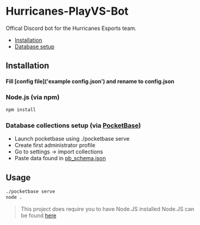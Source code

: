 # Hurricanes-PlayVS-Bot

Offical Discord bot for the Hurricanes Esports team.

-   [Installation](#installation)
-   [Database setup](#database-setup)

## Installation

#### Fill [config file]('example config.json') and rename to config.json

### Node.js (via npm)

```sh
npm install
```

### Database collections setup (via [PocketBase](https://pocketbase.io/docs))

-   Launch pocketbase using ./pocketbase serve
-   Create first administrator profile
-   Go to settings -> import collections
-   Paste data found in [pb_schema.json](pb_schema.json)

## Usage

```sh
./pocketbase serve
node .
```

> This project does require you to have Node.JS installed
> Node.JS can be found [here](https://nodejs.org)
